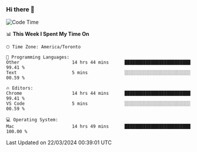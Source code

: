 ### Hi there 👋


<!--START_SECTION:waka-->
![Code Time](http://img.shields.io/badge/Code%20Time-1%2C780%20hrs%2011%20mins-blue)

📊 **This Week I Spent My Time On** 

```text
🕑︎ Time Zone: America/Toronto

💬 Programming Languages: 
Other                    14 hrs 44 mins      █████████████████████████   99.41 % 
Text                     5 mins              ░░░░░░░░░░░░░░░░░░░░░░░░░   00.59 % 

🔥 Editors: 
Chrome                   14 hrs 44 mins      █████████████████████████   99.41 % 
VS Code                  5 mins              ░░░░░░░░░░░░░░░░░░░░░░░░░   00.59 % 

💻 Operating System: 
Mac                      14 hrs 49 mins      █████████████████████████   100.00 % 
```


 Last Updated on 22/03/2024 00:39:01 UTC
<!--END_SECTION:waka-->

<!--
**SillyPasty/SillyPasty** is a ✨ _special_ ✨ repository because its `README.md` (this file) appears on your GitHub profile.

Here are some ideas to get you started:

- 🔭 I’m currently working on ...
- 🌱 I’m currently learning ...
- 👯 I’m looking to collaborate on ...
- 🤔 I’m looking for help with ...
- 💬 Ask me about ...
- 📫 How to reach me: ...
- 😄 Pronouns: ...
- ⚡ Fun fact: ...
-->


